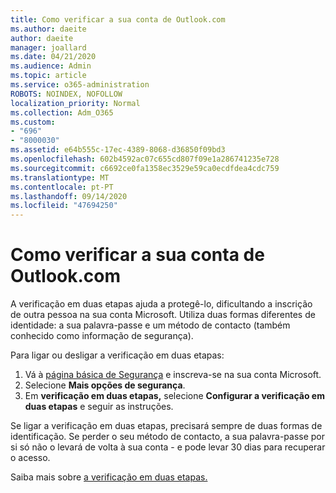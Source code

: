 ```yaml
---
title: Como verificar a sua conta de Outlook.com
ms.author: daeite
author: daeite
manager: joallard
ms.date: 04/21/2020
ms.audience: Admin
ms.topic: article
ms.service: o365-administration
ROBOTS: NOINDEX, NOFOLLOW
localization_priority: Normal
ms.collection: Adm_O365
ms.custom:
- "696"
- "8000030"
ms.assetid: e64b555c-17ec-4389-8068-d36850f09bd3
ms.openlocfilehash: 602b4592ac07c655cd807f09e1a286741235e728
ms.sourcegitcommit: c6692ce0fa1358ec3529e59ca0ecdfdea4cdc759
ms.translationtype: MT
ms.contentlocale: pt-PT
ms.lasthandoff: 09/14/2020
ms.locfileid: "47694250"
---
```

# <a name="how-to-verify-your-outlookcom-account"></a>Como verificar a sua conta de Outlook.com

A verificação em duas etapas ajuda a protegê-lo, dificultando a inscrição de outra pessoa na sua conta Microsoft. Utiliza duas formas diferentes de identidade: a sua palavra-passe e um método de contacto (também conhecido como informação de segurança).
  
Para ligar ou desligar a verificação em duas etapas:
  
1. Vá à [página básica de Segurança](https://go.microsoft.com/fwlink/?linkid=842325) e inscreva-se na sua conta Microsoft.
2. Selecione **Mais opções de segurança**.
3. Em **verificação em duas etapas,** selecione **Configurar a verificação em duas etapas** e seguir as instruções.

Se ligar a verificação em duas etapas, precisará sempre de duas formas de identificação. Se perder o seu método de contacto, a sua palavra-passe por si só não o levará de volta à sua conta - e pode levar 30 dias para recuperar o acesso.
  
Saiba mais sobre [a verificação em duas etapas.](https://go.microsoft.com/fwlink/?linkid=872270)
  